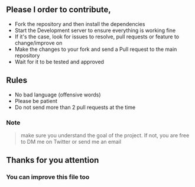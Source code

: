 ## Please I order to contribute,

- Fork the repository and then install the dependencies 
- Start the Development server to ensure everything is working fine
- If it's the case, look for issues to resolve, pull requests or feature to change/improve on
- Make the changes to your fork and send a Pull request to the main repository
- Wait for it to be tested and approved


## Rules
- No bad language (offensive words)
- Please be patient 
- Do not send more than 2 pull requests at the time

### Note
> make sure you understand the goal of the project. If not, you are free to DM me on Twitter or send me an email

## Thanks for you attention

### You can improve this file too
